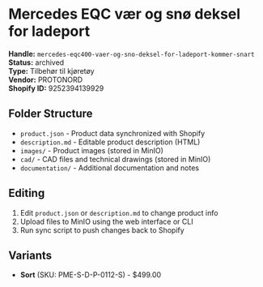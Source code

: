 # Mercedes EQC vær og snø deksel for ladeport

**Handle:** `mercedes-eqc400-vaer-og-sno-deksel-for-ladeport-kommer-snart`  
**Status:** archived  
**Type:** Tilbehør til kjøretøy  
**Vendor:** PROTONORD  
**Shopify ID:** 9252394139929  

## Folder Structure

- `product.json` - Product data synchronized with Shopify
- `description.md` - Editable product description (HTML)
- `images/` - Product images (stored in MinIO)
- `cad/` - CAD files and technical drawings (stored in MinIO)
- `documentation/` - Additional documentation and notes

## Editing

1. Edit `product.json` or `description.md` to change product info
2. Upload files to MinIO using the web interface or CLI
3. Run sync script to push changes back to Shopify

## Variants

- **Sort** (SKU: PME-S-D-P-0112-S) - $499.00
